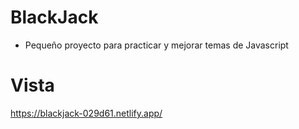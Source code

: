 # BlackJack

- Pequeño proyecto para practicar y mejorar temas de Javascript



# Vista
https://blackjack-029d61.netlify.app/
